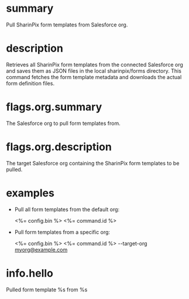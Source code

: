 # summary

Pull SharinPix form templates from Salesforce org.

# description

Retrieves all SharinPix form templates from the connected Salesforce org and saves them as JSON files in the local sharinpix/forms directory. This command fetches the form template metadata and downloads the actual form definition files.

# flags.org.summary

The Salesforce org to pull form templates from.

# flags.org.description

The target Salesforce org containing the SharinPix form templates to be pulled.

# examples

- Pull all form templates from the default org:

  <%= config.bin %> <%= command.id %>

- Pull form templates from a specific org:

  <%= config.bin %> <%= command.id %> --target-org myorg@example.com

# info.hello

Pulled form template %s from %s
